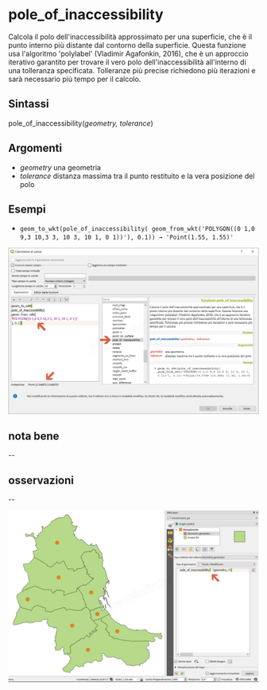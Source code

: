 # pole_of_inaccessibility

Calcola il polo dell'inaccessibilità approssimato per una superficie, che è il punto interno più distante dal contorno della superficie. Questa funzione usa l'algoritmo 'polylabel' (Vladimir Agafonkin, 2016), che è un approccio iterativo garantito per trovare il vero polo dell'inaccessibilità all'interno di una tolleranza specificata. Tolleranze più precise richiedono più iterazioni e sarà necessario più tempo per il calcolo.

## Sintassi

pole_of_inaccessibility(_geometry, tolerance_)

## Argomenti

* _geometry_ una geometria
* _tolerance_ distanza massima tra il punto restituito e la vera posizione del polo

## Esempi

* `geom_to_wkt(pole_of_inaccessibility( geom_from_wkt('POLYGON((0 1,0 9,3 10,3 3, 10 3, 10 1, 0 1))'), 0.1)) → 'Point(1.55, 1.55)'`

![](/img/geometria/pole_of_inaccessibility/pole_of_inaccessibility1.png)

## nota bene

--

## osservazioni

--

![](/img/geometria/pole_of_inaccessibility/pole_of_inaccessibility2.png)